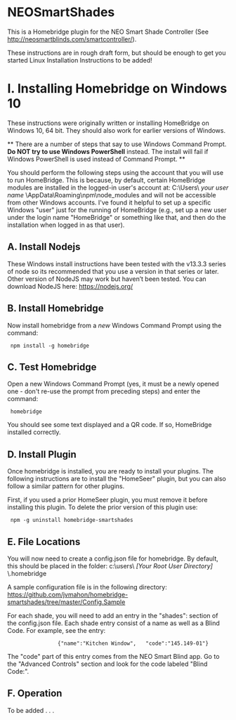 # NEOSmartShades

This is a Homebridge plugin for the NEO Smart Shade Controller (See http://neosmartblinds.com/smartcontroller/).

These instructions are in rough draft form, but should be enough to get you started
Linux Installation Instructions to be added!

# I. Installing Homebridge on Windows 10

These instructions were originally written or installing HomeBridge on Windows 10, 64  bit. They should also work for earlier versions of Windows. 

** There are a number of steps that say to use Windows Command Prompt. **Do NOT try to use Windows PowerShell** instead. The install will fail if Windows PowerShell is used instead of Command Prompt. **

You should perform the following steps using the account that you will use to run HomeBridge.  This is because, by default, certain HomeBridge modules are installed in the logged-in user's account at: C:\Users\ _your user name_ \AppData\Roaming\npm\node_modules and will not be accessible from other Windows accounts. I've found it helpful to set up a specific Windows "user" just for the running of HomeBridge (e.g., set up a new user under the login name "HomeBridge" or something like that, and then do the installation when logged in as that user).

## A.	Install Nodejs
These Windows install instructions have been tested with the v13.3.3 series of node so its recommended that you use a version in that series or later. Other version of NodeJS may work but haven’t been tested. You can download NodeJS here: https://nodejs.org/


## B.	Install Homebridge

Now install homebridge from a *new* Windows Command Prompt using the command:

     npm install -g homebridge


## C.	Test Homebridge
Open a new Windows Command Prompt (yes, it must be a newly opened one - don't re-use the prompt from preceding steps) and enter the command:

     homebridge
You should see some text displayed and a QR code. If so, HomeBridge installed correctly.

## D. Install Plugin

Once homebridge is installed, you are ready to install your plugins. The following instructions are to install the "HomeSeer" plugin, but you can also follow a similar pattern for other plugins.

First, if you used a prior HomeSeer plugin, you must remove it before installing this plugin. To delete the prior version of this plugin use:

     npm -g uninstall homebridge-smartshades


## E. File Locations
You will now need to create a config.json file for homebridge. By default, this should be placed in the folder:
   c:\users\ _[Your Root User Directory]_ \\.homebridge
   
A sample configuration file is in the following directory: https://github.com/jvmahon/homebridge-smartshades/tree/master/Config.Sample
   
   
For each shade, you will need to add an entry in the "shades": section of the config.json file. Each shade entry consist of a name as well as a Blind Code. For example, see the entry:
`````
				{"name":"Kitchen Window", 	"code":"145.149-01"}
`````        
The "code" part of this entry comes from the NEO Smart Blind app. Go to the "Advanced Controls" section and look for the code labeled "Blind Code:".



## F. Operation
To be added . . .







